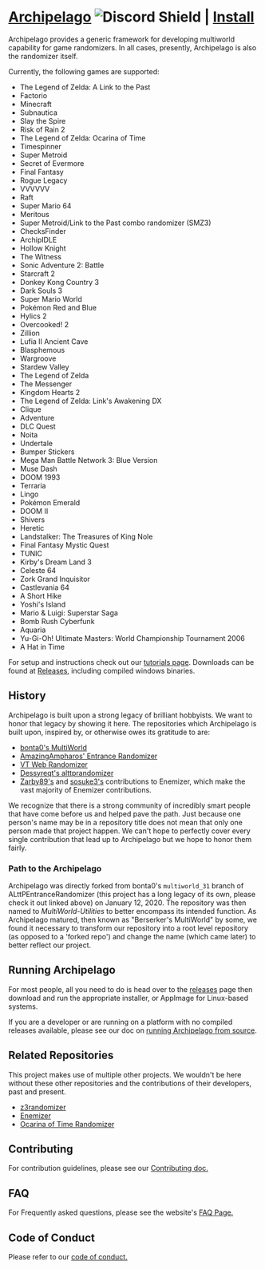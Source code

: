 # [Archipelago](https://archipelago.gg) ![Discord Shield](https://discordapp.com/api/guilds/731205301247803413/widget.png?style=shield) | [Install](https://github.com/ArchipelagoMW/Archipelago/releases)

Archipelago provides a generic framework for developing multiworld capability for game randomizers. In all cases, presently, Archipelago is also the randomizer itself.

Currently, the following games are supported:
* The Legend of Zelda: A Link to the Past
* Factorio
* Minecraft
* Subnautica
* Slay the Spire
* Risk of Rain 2
* The Legend of Zelda: Ocarina of Time
* Timespinner
* Super Metroid
* Secret of Evermore
* Final Fantasy
* Rogue Legacy
* VVVVVV
* Raft
* Super Mario 64
* Meritous
* Super Metroid/Link to the Past combo randomizer (SMZ3)
* ChecksFinder
* ArchipIDLE
* Hollow Knight
* The Witness
* Sonic Adventure 2: Battle
* Starcraft 2
* Donkey Kong Country 3
* Dark Souls 3
* Super Mario World
* Pokémon Red and Blue
* Hylics 2
* Overcooked! 2
* Zillion
* Lufia II Ancient Cave
* Blasphemous
* Wargroove
* Stardew Valley
* The Legend of Zelda
* The Messenger
* Kingdom Hearts 2
* The Legend of Zelda: Link's Awakening DX
* Clique
* Adventure
* DLC Quest
* Noita
* Undertale
* Bumper Stickers
* Mega Man Battle Network 3: Blue Version
* Muse Dash
* DOOM 1993
* Terraria
* Lingo
* Pokémon Emerald
* DOOM II
* Shivers
* Heretic
* Landstalker: The Treasures of King Nole
* Final Fantasy Mystic Quest
* TUNIC
* Kirby's Dream Land 3
* Celeste 64
* Zork Grand Inquisitor
* Castlevania 64
* A Short Hike
* Yoshi's Island
* Mario & Luigi: Superstar Saga
* Bomb Rush Cyberfunk
* Aquaria
* Yu-Gi-Oh! Ultimate Masters: World Championship Tournament 2006
* A Hat in Time

For setup and instructions check out our [tutorials page](https://archipelago.gg/tutorial/).
Downloads can be found at [Releases](https://github.com/ArchipelagoMW/Archipelago/releases), including compiled
windows binaries.

## History

Archipelago is built upon a strong legacy of brilliant hobbyists. We want to honor that legacy by showing it here. The repositories which Archipelago is built upon, inspired by, or otherwise owes its gratitude to are:

* [bonta0's MultiWorld](https://github.com/Bonta0/ALttPEntranceRandomizer/tree/multiworld_31)
* [AmazingAmpharos' Entrance Randomizer](https://github.com/AmazingAmpharos/ALttPEntranceRandomizer)
* [VT Web Randomizer](https://github.com/sporchia/alttp_vt_randomizer)
* [Dessyreqt's alttprandomizer](https://github.com/Dessyreqt/alttprandomizer)
* [Zarby89's](https://github.com/Ijwu/Enemizer/commits?author=Zarby89) and [sosuke3's](https://github.com/Ijwu/Enemizer/commits?author=sosuke3) contributions to Enemizer, which make the vast majority of Enemizer contributions.

We recognize that there is a strong community of incredibly smart people that have come before us and helped pave the path. Just because one person's name may be in a repository title does not mean that only one person made that project happen. We can't hope to perfectly cover every single contribution that lead up to Archipelago but we hope to honor them fairly.

### Path to the Archipelago
Archipelago was directly forked from bonta0's `multiworld_31` branch of ALttPEntranceRandomizer (this project has a long legacy of its own, please check it out linked above) on January 12, 2020. The repository was then named to _MultiWorld-Utilities_ to better encompass its intended function. As Archipelago matured, then known as "Berserker's MultiWorld" by some, we found it necessary to transform our repository into a root level repository (as opposed to a 'forked repo') and change the name (which came later) to better reflect our project.

## Running Archipelago
For most people, all you need to do is head over to the [releases](https://github.com/ArchipelagoMW/Archipelago/releases) page then download and run the appropriate installer, or AppImage for Linux-based systems.

If you are a developer or are running on a platform with no compiled releases available, please see our doc on [running Archipelago from source](docs/running%20from%20source.md).

## Related Repositories
This project makes use of multiple other projects. We wouldn't be here without these other repositories and the contributions of their developers, past and present.

* [z3randomizer](https://github.com/ArchipelagoMW/z3randomizer)
* [Enemizer](https://github.com/Ijwu/Enemizer)
* [Ocarina of Time Randomizer](https://github.com/TestRunnerSRL/OoT-Randomizer)

## Contributing
For contribution guidelines, please see our [Contributing doc.](/docs/contributing.md)

## FAQ
For Frequently asked questions, please see the website's [FAQ Page.](https://archipelago.gg/faq/en/)

## Code of Conduct
Please refer to our [code of conduct.](/docs/code_of_conduct.md)
